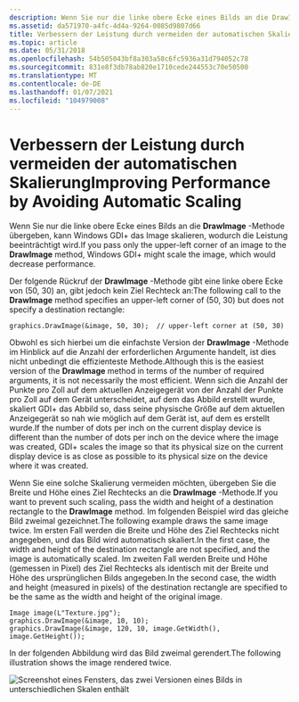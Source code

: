 ```yaml
---
description: Wenn Sie nur die linke obere Ecke eines Bilds an die DrawImage-Methode übergeben, kann Windows GDI+ das Image skalieren, wodurch die Leistung beeinträchtigt wird.
ms.assetid: da571970-a4fc-4d4a-9264-0085d9807d66
title: Verbessern der Leistung durch vermeiden der automatischen Skalierung
ms.topic: article
ms.date: 05/31/2018
ms.openlocfilehash: 54b505043bf8a303a58c6fc5936a31d794052c78
ms.sourcegitcommit: 831e8f3db78ab820e1710cede244553c70e50500
ms.translationtype: MT
ms.contentlocale: de-DE
ms.lasthandoff: 01/07/2021
ms.locfileid: "104979008"
---
```

# <a name="improving-performance-by-avoiding-automatic-scaling"></a><span data-ttu-id="571c4-103">Verbessern der Leistung durch vermeiden der automatischen Skalierung</span><span class="sxs-lookup"><span data-stu-id="571c4-103">Improving Performance by Avoiding Automatic Scaling</span></span>

<span data-ttu-id="571c4-104">Wenn Sie nur die linke obere Ecke eines Bilds an die **DrawImage** -Methode übergeben, kann Windows GDI+ das Image skalieren, wodurch die Leistung beeinträchtigt wird.</span><span class="sxs-lookup"><span data-stu-id="571c4-104">If you pass only the upper-left corner of an image to the **DrawImage** method, Windows GDI+ might scale the image, which would decrease performance.</span></span>

<span data-ttu-id="571c4-105">Der folgende Rückruf der **DrawImage** -Methode gibt eine linke obere Ecke von (50, 30) an, gibt jedoch kein Ziel Rechteck an:</span><span class="sxs-lookup"><span data-stu-id="571c4-105">The following call to the **DrawImage** method specifies an upper-left corner of (50, 30) but does not specify a destination rectangle:</span></span>


```
graphics.DrawImage(&image, 50, 30);  // upper-left corner at (50, 30)
```



<span data-ttu-id="571c4-106">Obwohl es sich hierbei um die einfachste Version der **DrawImage** -Methode im Hinblick auf die Anzahl der erforderlichen Argumente handelt, ist dies nicht unbedingt die effizienteste Methode.</span><span class="sxs-lookup"><span data-stu-id="571c4-106">Although this is the easiest version of the **DrawImage** method in terms of the number of required arguments, it is not necessarily the most efficient.</span></span> <span data-ttu-id="571c4-107">Wenn sich die Anzahl der Punkte pro Zoll auf dem aktuellen Anzeigegerät von der Anzahl der Punkte pro Zoll auf dem Gerät unterscheidet, auf dem das Abbild erstellt wurde, skaliert GDI+ das Abbild so, dass seine physische Größe auf dem aktuellen Anzeigegerät so nah wie möglich auf dem Gerät ist, auf dem es erstellt wurde.</span><span class="sxs-lookup"><span data-stu-id="571c4-107">If the number of dots per inch on the current display device is different than the number of dots per inch on the device where the image was created, GDI+ scales the image so that its physical size on the current display device is as close as possible to its physical size on the device where it was created.</span></span>

<span data-ttu-id="571c4-108">Wenn Sie eine solche Skalierung vermeiden möchten, übergeben Sie die Breite und Höhe eines Ziel Rechtecks an die **DrawImage** -Methode.</span><span class="sxs-lookup"><span data-stu-id="571c4-108">If you want to prevent such scaling, pass the width and height of a destination rectangle to the **DrawImage** method.</span></span> <span data-ttu-id="571c4-109">Im folgenden Beispiel wird das gleiche Bild zweimal gezeichnet.</span><span class="sxs-lookup"><span data-stu-id="571c4-109">The following example draws the same image twice.</span></span> <span data-ttu-id="571c4-110">Im ersten Fall werden die Breite und Höhe des Ziel Rechtecks nicht angegeben, und das Bild wird automatisch skaliert.</span><span class="sxs-lookup"><span data-stu-id="571c4-110">In the first case, the width and height of the destination rectangle are not specified, and the image is automatically scaled.</span></span> <span data-ttu-id="571c4-111">Im zweiten Fall werden Breite und Höhe (gemessen in Pixel) des Ziel Rechtecks als identisch mit der Breite und Höhe des ursprünglichen Bilds angegeben.</span><span class="sxs-lookup"><span data-stu-id="571c4-111">In the second case, the width and height (measured in pixels) of the destination rectangle are specified to be the same as the width and height of the original image.</span></span>


```
Image image(L"Texture.jpg");
graphics.DrawImage(&image, 10, 10);
graphics.DrawImage(&image, 120, 10, image.GetWidth(), image.GetHeight());
```



<span data-ttu-id="571c4-112">In der folgenden Abbildung wird das Bild zweimal gerendert.</span><span class="sxs-lookup"><span data-stu-id="571c4-112">The following illustration shows the image rendered twice.</span></span>

![Screenshot eines Fensters, das zwei Versionen eines Bilds in unterschiedlichen Skalen enthält](images/scaledtexture1.png)

 

 



